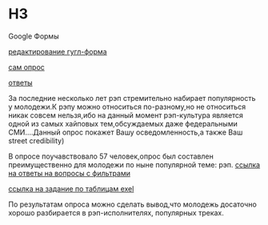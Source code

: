 # H3
Google Формы

[редактирование гугл-форма](https://docs.google.com/forms/d/1MWtQ7K8acexORGhBU7Kn-5bjGCpUMwSwaf1_f1qskYg/edit)
  
[сам опрос](https://goo.gl/forms/vjMv6JuKOHN0vwhw2)

[ответы](https://docs.google.com/forms/d/1MWtQ7K8acexORGhBU7Kn-5bjGCpUMwSwaf1_f1qskYg/edit#responses)

За последние несколько лет рэп стремительно набирает популярность у молодежи.К рэпу можно относиться по-разному,но не относиться никак совсем нельзя,ибо на данный момент рэп-культура является одной из самых хайповых тем,обсуждаемых даже федеральными СМИ....Данный опрос покажет Вашу осведомленность,а также Ваш street credibility)

В опросе поучавствовало 57 человек,опрос был составлен преимущественно для молодежи по ныне популярной теме: рэп.
[ссылка на ответы на вопросы с фильтрами](https://docs.google.com/spreadsheets/d/11Wk-3nWzegvKvhHB55C_o1X6k19cr62GygSm9SCOjgc/edit?usp=sharing) 

[ссылка на задание по таблицам exel](https://docs.google.com/spreadsheets/d/11Wk-3nWzegvKvhHB55C_o1X6k19cr62GygSm9SCOjgc/edit#gid=1209630000)
 
По результатам опроса можно сделать вывод,что молодежь досаточно хорошо разбирается в рэп-исполнителях, популярных треках.
